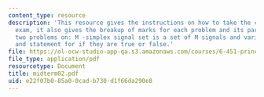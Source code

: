 ```yaml
---
content_type: resource
description: 'This resource gives the instructions on how to take the closed book
  exam, it also gives the breakup of marks for each problem and its parts. It cotains
  two problems on: M -simplex signal set is a set of M signals and various propositions
  and statement for if they are true or false.'
file: https://ol-ocw-studio-app-qa.s3.amazonaws.com/courses/6-451-principles-of-digital-communication-ii-spring-2005/e22f07b085a00cadb730d1f66da290e8_midterm02.pdf
file_type: application/pdf
resourcetype: Document
title: midterm02.pdf
uid: e22f07b0-85a0-0cad-b730-d1f66da290e8
---
```

